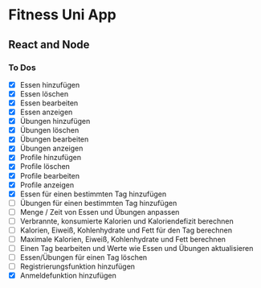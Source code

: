 # Fitness Uni App

## React and Node

### To Dos

- [x] Essen hinzufügen
- [x] Essen löschen
- [x] Essen bearbeiten
- [x] Essen anzeigen
- [x] Übungen hinzufügen
- [x] Übungen löschen
- [x] Übungen bearbeiten
- [x] Übungen anzeigen
- [x] Profile hinzufügen
- [x] Profile löschen
- [x] Profile bearbeiten
- [x] Profile anzeigen
- [x] Essen für einen bestimmten Tag hinzufügen
- [ ] Übungen für einen bestimmten Tag hinzufügen
- [ ] Menge / Zeit von Essen und Übungen anpassen
- [ ] Verbrannte, konsumierte Kalorien und Kaloriendefizit berechnen
- [ ] Kalorien, Eiweiß, Kohlenhydrate und Fett für den Tag berechnen
- [ ] Maximale Kalorien, Eiweiß, Kohlenhydrate und Fett berechnen
- [ ] Einen Tag bearbeiten und Werte wie Essen und Übungen aktualisieren
- [ ] Essen/Übungen für einen Tag löschen
- [ ] Registrierungsfunktion hinzufügen
- [x] Anmeldefunktion hinzufügen
